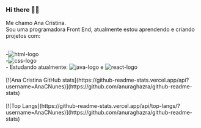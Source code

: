 ### Hi there 	📝👋

Me chamo Ana Cristina.
<br>
Sou uma programadora Front End, atualmente estou aprendendo e criando projetos com:

<br>
-<img src="https://img.shields.io/badge/HTML5-E34F26?style=for-the-badge&logo=html5&logoColor=white" alt="html-logo" />
<br>
-<img src="https://img.shields.io/badge/CSS3-1572B6?style=for-the-badge&logo=css3&logoColor=white" alt="css-logo" />
<br>
- Estudando atualmente: <img src="https://img.shields.io/badge/JavaScript-323330?style=for-the-badge&logo=javascript&logoColor=F7DF1E" alt="java-logo" /> e <img src="https://img.shields.io/badge/React-20232A?style=for-the-badge&logo=react&logoColor=61DAFB" alt="react-logo" />
<br>
<br>
[![Ana Cristina GitHub stats](https://github-readme-stats.vercel.app/api?username=AnaCNunes)](https://github.com/anuraghazra/github-readme-stats)
<br>
<br>
[![Top Langs](https://github-readme-stats.vercel.app/api/top-langs/?username=AnaCNunes)](https://github.com/anuraghazra/github-readme-stats)

